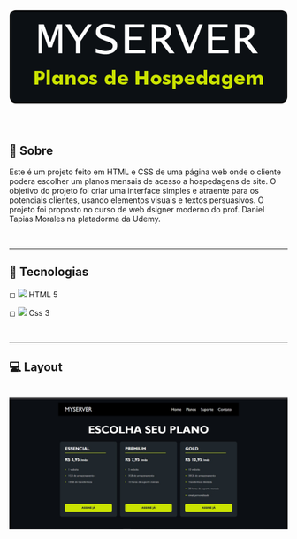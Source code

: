 <h1 align="center">
    <img src="../img/banner_myserve.png">
</h1>

<br>


## 📑 Sobre

Este é um projeto feito em HTML e CSS de uma página web onde o cliente podera escolher um planos mensais de acesso a hospedagens de site. O objetivo do projeto foi criar uma interface simples e atraente para os potenciais clientes, usando elementos visuais e textos persuasivos. O projeto foi proposto no curso de web dsigner moderno do prof. Daniel Tapias Morales na platadorma da Udemy.

<br><hr>

## 🚀 Tecnologias

◻ <img src='https://ik.imagekit.io/dfnyrlf8n/icones/html_zNLzLOtYS.svg?ik-sdk-version=javascript-1.4.3&updatedAt=1656792005481' width='20'> 
<span>HTML 5</span>

◻ <img src='https://ik.imagekit.io/dfnyrlf8n/icones/css_KQZcpEPaS.svg?ik-sdk-version=javascript-1.4.3&updatedAt=1656792005275' width='20'>
<span>Css 3</span>

<br><hr>    

## 💻 Layout
<br>

<img src='../img/escolha_seu_plano.jpg' width='800'>


